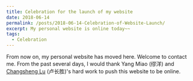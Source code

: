 ```yaml
---
title: Celebration for the launch of my website
date: 2018-06-14
permalink: /posts/2018-06-14-Celebration-of-Website-Launch/
excerpt: My personal website is online today~~
tags:
  - Celebration
---
```


From now on, my personal website has moved here. Welcome to contact me. From the past several days, I would thank Yang Miao (缪洋) and [Changsheng Lu](https://AlanLuSun.github.io) (卢长胜)'s hard work to push this website to be online.  


